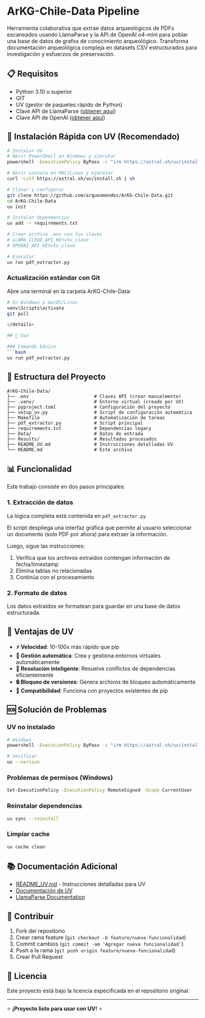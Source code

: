 # ArKG-Chile-Data Pipeline

Herramienta colaborativa que extrae datos arqueológicos de PDFs escaneados usando LlamaParse y la API de OpenAI o4-mini para poblar una base de datos de grafos de conocimiento arqueológico. Transforma documentación arqueológica compleja en datasets CSV estructurados para investigación y esfuerzos de preservación.

## 📋 Requisitos

- Python 3.10 o superior  
- GIT
- UV (gestor de paquetes rápido de Python)
- Clave API de LlamaParse ([obtener aquí](https://cloud.llamaindex.ai/))
- Clave API de OpenAI ([obtener aquí](https://platform.openai.com/api-keys))

## 🚀 Instalación Rápida con UV (Recomendado)

```bash
# Instalar UV
# Abrir PowerShell en Windows y ejecutar
powershell -ExecutionPolicy ByPass -c "irm https://astral.sh/uv/install.ps1 | iex"

# Abrir consola en MAC/Linux y ejecutar
curl -LsSf https://astral.sh/uv/install.sh | sh

# Clonar y configurar
git clone https://github.com/arqueomendez/ArKG-Chile-Data.git
cd ArKG-Chile-Data
uv init

# Instalar dependencias
uv add -r requirements.txt

# Crear archivo .env con tus claves
# LLAMA_CLOUD_API_KEY=tu_clave
# OPENAI_API_KEY=tu_clave

# Ejecutar
uv run pdf_extractor.py
```

### Actualización estándar con Git
Abre una terminal en la carpeta ArKG-Chile-Data:
```bash
# En Windows y macOS/Linux
venv\Scripts\activate
git pull

</details>

## 🎯 Uso

### Comando básico
```bash
uv run pdf_extractor.py
```

## 📁 Estructura del Proyecto

```
ArKG-Chile-Data/
├── .env                        # Claves API (crear manualmente)
├── .venv/                      # Entorno virtual (creado por UV)
├── pyproject.toml              # Configuración del proyecto
├── setup_uv.py                 # Script de configuración automática
├── Makefile                    # Automatización de tareas
├── pdf_extractor.py            # Script principal
├── requirements.txt            # Dependencias legacy
├── Data/                       # Datos de entrada
├── Results/                    # Resultados procesados
├── README_UV.md                # Instrucciones detalladas UV
└── README.md                   # Este archivo
```

## 📊 Funcionalidad

Este trabajo consiste en dos pasos principales:

### 1. Extracción de datos
La lógica completa está contenida en `pdf_extractor.py`.

El script despliega una interfaz gráfica que permite al usuario seleccionar un documento (solo PDF por ahora) para extraer la información.

Luego, sigue las instrucciones:
1. Verifica que los archivos extraídos contengan información de fecha/timestamp
2. Elimina tablas no relacionadas
3. Continúa con el procesamiento

### 2. Formato de datos
Los datos extraídos se formatean para guardar en una base de datos estructurada.

## 🚀 Ventajas de UV

- **⚡ Velocidad**: 10-100x más rápido que pip
- **🔄 Gestión automática**: Crea y gestiona entornos virtuales automáticamente  
- **🔧 Resolución inteligente**: Resuelve conflictos de dependencias eficientemente
- **🔒 Bloqueo de versiones**: Genera archivos de bloqueo automáticamente
- **🔄 Compatibilidad**: Funciona con proyectos existentes de pip

## 🆘 Solución de Problemas

### UV no instalado
```bash
# Windows
powershell -ExecutionPolicy ByPass -c "irm https://astral.sh/uv/install.ps1 | iex"

# Verificar
uv --version
```

### Problemas de permisos (Windows)
```bash
Set-ExecutionPolicy -ExecutionPolicy RemoteSigned -Scope CurrentUser
```

### Reinstalar dependencias
```bash
uv sync --reinstall
```

### Limpiar cache
```bash
uv cache clean
```

## 📚 Documentación Adicional

- [README_UV.md](README_UV.md) - Instrucciones detalladas para UV
- [Documentación de UV](https://docs.astral.sh/uv/)
- [LlamaParse Documentation](https://docs.llamaindex.ai/)

## 🤝 Contribuir

1. Fork del repositorio
2. Crear rama feature (`git checkout -b feature/nueva-funcionalidad`)
3. Commit cambios (`git commit -am 'Agregar nueva funcionalidad'`)
4. Push a la rama (`git push origin feature/nueva-funcionalidad`)
5. Crear Pull Request

## 📄 Licencia

Este proyecto está bajo la licencia especificada en el repositorio original.

---

⭐ **¡Proyecto listo para usar con UV!** ⭐
